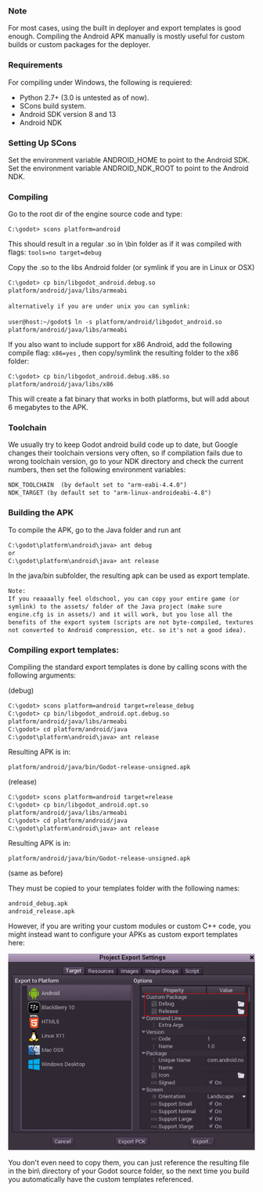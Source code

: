 ### Note

For most cases, using the built in deployer and export templates is good enough. Compiling the Android APK manually is mostly useful for custom builds or custom packages for the deployer.

### Requirements

For compiling under Windows, the following is requiered:

*  Python 2.7+ (3.0 is untested as of now).
*  SCons build system.
*  Android SDK version 8 and 13
*  Android NDK

### Setting Up SCons

Set the environment variable ANDROID_HOME to point to the Android SDK.
Set the environment variable ANDROID_NDK_ROOT to point to the Android NDK.

### Compiling

Go to the root dir of the engine source code and type:
```
C:\godot> scons platform=android
```

This should result in a regular .so in \bin folder as if it was compiled with flags: `tools=no target=debug`

Copy the .so to the libs Android folder (or symlink if you are in Linux or OSX)

```
C:\godot> cp bin/libgodot_android.debug.so platform/android/java/libs/armeabi

alternatively if you are under unix you can symlink:

user@host:~/godot$ ln -s platform/android/libgodot_android.so platform/android/java/libs/armeabi

```

If you also want to include support for x86 Android, add the following compile flag: `x86=yes` , then copy/symlink the resulting folder to the x86 folder:

```
C:\godot> cp bin/libgodot_android.debug.x86.so platform/android/java/libs/x86
```

This will create a fat binary that works in both platforms, but will add about 6 megabytes to the APK. 

### Toolchain

We usually try to keep Godot android build code up to date, but Google changes their toolchain versions very often, so if compilation fails due to wrong toolchain version, go to your NDK directory and check the current numbers, then set the following environment variables:

```
NDK_TOOLCHAIN  (by default set to "arm-eabi-4.4.0")
NDK_TARGET (by default set to "arm-linux-androideabi-4.8")
```

### Building the APK

To compile the APK, go to the Java folder and run ant

```
C:\godot\platform\android\java> ant debug
or
C:\godot\platform\android\java> ant release
```

In the java/bin subfolder, the resulting apk can be used as export template.

```
Note:
If you reaaaally feel oldschool, you can copy your entire game (or symlink) to the assets/ folder of the Java project (make sure engine.cfg is in assets/) and it will work, but you lose all the benefits of the export system (scripts are not byte-compiled, textures not converted to Android compression, etc. so it's not a good idea).
```

### Compiling export templates:

Compiling the standard export templates is done by calling scons with the following arguments:

(debug)
```
C:\godot> scons platform=android target=release_debug
C:\godot> cp bin/libgodot_android.opt.debug.so platform/android/java/libs/armeabi
C:\godot> cd platform/android/java
C:\godot\platform\android\java> ant release
```

Resulting APK is in: 
```
platform/android/java/bin/Godot-release-unsigned.apk
```

(release)
```
C:\godot> scons platform=android target=release
C:\godot> cp bin/libgodot_android.opt.so platform/android/java/libs/armeabi
C:\godot> cd platform/android/java
C:\godot\platform\android\java> ant release
```

Resulting APK is in: 
```
platform/android/java/bin/Godot-release-unsigned.apk
```
(same as before)

They must be copied to your templates folder with the following names:

```
android_debug.apk
android_release.apk
```

However, if you are writing your custom modules or custom C++ code, you might instead want to configure your APKs as custom export templates here:

<p align="center"><img src="images/andtemplates.png"></p>

You don't even need to copy them, you can just reference the resulting file in the bin\ directory of your Godot source folder, so the next time you build you automatically have the custom templates referenced.
